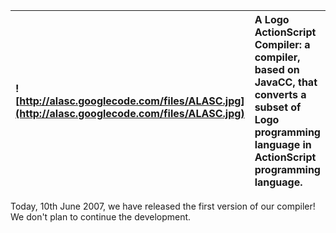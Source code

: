 | ![http://alasc.googlecode.com/files/ALASC.jpg](http://alasc.googlecode.com/files/ALASC.jpg) | A Logo ActionScript Compiler: a compiler, based on JavaCC, that converts a subset of Logo programming language in ActionScript programming language. |
|:--------------------------------------------------------------------------------------------|:-----------------------------------------------------------------------------------------------------------------------------------------------------|

Today, 10th June 2007, we have released the first version of our compiler! We don't plan to continue the development.